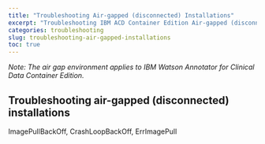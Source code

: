 ```yaml
---
title: "Troubleshooting Air-gapped (disconnected) Installations"
excerpt: "Troubleshooting IBM ACD Container Edition Air-gapped (disconnected) Installations"
categories: troubleshooting
slug: troubleshooting-air-gapped-installations
toc: true
---
```


_Note:  The air gap environment applies to IBM Watson Annotator for Clinical Data Container Edition._

## Troubleshooting air-gapped (disconnected) installations

ImagePullBackOff, CrashLoopBackOff, ErrImagePull  
